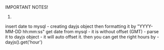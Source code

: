 IMPORTANT NOTES!

1)
  insert date to mysql - creating dayjs object then formatting it by "YYYY-MM-DD hh:mm:ss"
  get date from mysql - it is without offset (GMT) - parse it to dayjs object - it will auto offset it. 
  then you can get the right hours by - dayjs().get('hour')
